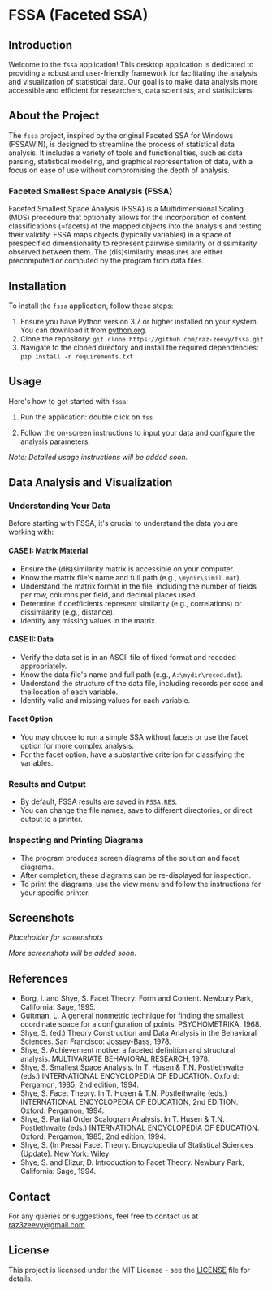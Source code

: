 # FSSA (Faceted SSA)

## Introduction

Welcome to the `fssa` application! This desktop application is dedicated to providing a robust and user-friendly framework for facilitating the analysis and visualization of statistical data. Our goal is to make data analysis more accessible and efficient for researchers, data scientists, and statisticians.

## About the Project

The `fssa` project, inspired by the original Faceted SSA for Windows (FSSAWIN), is designed to streamline the process of statistical data analysis. It includes a variety of tools and functionalities, such as data parsing, statistical modeling, and graphical representation of data, with a focus on ease of use without compromising the depth of analysis.

### Faceted Smallest Space Analysis (FSSA)

Faceted Smallest Space Analysis (FSSA) is a Multidimensional Scaling (MDS) procedure that optionally allows for the incorporation of content classifications (=facets) of the mapped objects into the analysis and testing their validity. FSSA maps objects (typically variables) in a space of prespecified dimensionality to represent pairwise similarity or dissimilarity observed between them. The (dis)similarity measures are either precomputed or computed by the program from data files.

## Installation

To install the `fssa` application, follow these steps:

1. Ensure you have Python version 3.7 or higher installed on your system. You can download it from [python.org](https://www.python.org/).
2. Clone the repository:
`
git clone https://github.com/raz-zeevy/fssa.git
`
3. Navigate to the cloned directory and install the required dependencies:
`
pip install -r requirements.txt
`
## Usage

Here's how to get started with `fssa`:

1. Run the application: double click on `fss`

 2. Follow the on-screen instructions to input your data and configure the analysis parameters.

*Note: Detailed usage instructions will be added soon.*
## Data Analysis and Visualization

### Understanding Your Data

Before starting with FSSA, it's crucial to understand the data you are working with:

#### CASE I: Matrix Material
- Ensure the (dis)similarity matrix is accessible on your computer.
- Know the matrix file's name and full path (e.g., `\mydir\simil.mat`).
- Understand the matrix format in the file, including the number of fields per row, columns per field, and decimal places used.
- Determine if coefficients represent similarity (e.g., correlations) or dissimilarity (e.g., distance).
- Identify any missing values in the matrix.

#### CASE II: Data
- Verify the data set is in an ASCII file of fixed format and recoded appropriately.
- Know the data file's name and full path (e.g., `A:\mydir\recod.dat`).
- Understand the structure of the data file, including records per case and the location of each variable.
- Identify valid and missing values for each variable.

#### Facet Option
- You may choose to run a simple SSA without facets or use the facet option for more complex analysis.
- For the facet option, have a substantive criterion for classifying the variables.

### Results and Output
- By default, FSSA results are saved in `FSSA.RES`.
- You can change the file names, save to different directories, or direct output to a printer.

### Inspecting and Printing Diagrams
- The program produces screen diagrams of the solution and facet diagrams.
- After completion, these diagrams can be re-displayed for inspection.
- To print the diagrams, use the view menu and follow the instructions for your specific printer.

## Screenshots

*Placeholder for screenshots*

*More screenshots will be added soon.*

## References

- Borg, I. and Shye, S. Facet Theory: Form and Content. Newbury Park, California: Sage, 1995.
- Guttman, L. A general nonmetric technique for finding the smallest coordinate space for a configuration of points. PSYCHOMETRIKA, 1968.
- Shye, S. (ed.) Theory Construction and Data Analysis in the Behavioral Sciences. San Francisco: Jossey-Bass, 1978.
- Shye, S. Achievement motive: a faceted definition and structural analysis. MULTIVARIATE BEHAVIORAL RESEARCH, 1978.
- Shye, S. Smallest Space Analysis. In T. Husen & T.N. Postlethwaite (eds.) INTERNATIONAL ENCYCLOPEDIA OF EDUCATION. Oxford: Pergamon, 1985; 2nd edition, 1994.
- Shye, S. Facet Theory. In T. Husen & T.N. Postlethwaite (eds.) INTERNATIONAL ENCYCLOPEDIA OF EDUCATION, 2nd EDITION. Oxford: Pergamon, 1994.
- Shye, S. Partial Order Scalogram Analysis. In T. Husen & T.N. Postlethwaite (eds.) INTERNATIONAL ENCYCLOPEDIA OF EDUCATION. Oxford: Pergamon, 1985; 2nd edition, 1994.
- Shye, S. (In Press) Facet Theory. Encyclopedia of Statistical Sciences (Update). New York: Wiley
- Shye, S. and Elizur, D. Introduction to Facet Theory. Newbury Park, California: Sage, 1994.

## Contact

For any queries or suggestions, feel free to contact us at [raz3zeevy@gmail.com](mailto:raz3zeevy@gmail.com).

## License

This project is licensed under the MIT License - see the [LICENSE](LICENSE) file for details.
